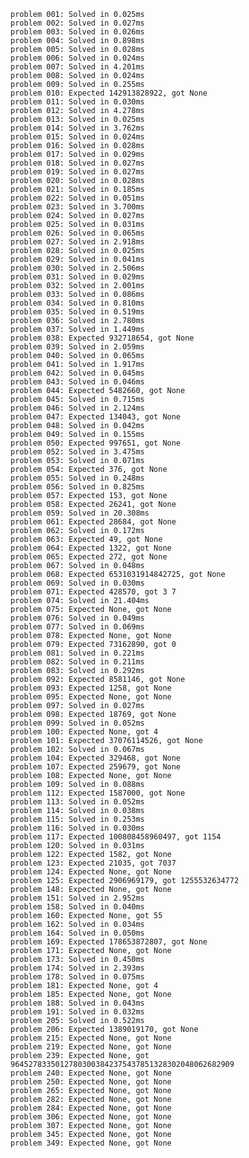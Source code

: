     problem 001: Solved in 0.025ms
    problem 002: Solved in 0.027ms
    problem 003: Solved in 0.026ms
    problem 004: Solved in 0.898ms
    problem 005: Solved in 0.028ms
    problem 006: Solved in 0.024ms
    problem 007: Solved in 4.201ms
    problem 008: Solved in 0.024ms
    problem 009: Solved in 0.255ms
    problem 010: Expected 142913828922, got None
    problem 011: Solved in 0.030ms
    problem 012: Solved in 4.278ms
    problem 013: Solved in 0.025ms
    problem 014: Solved in 3.762ms
    problem 015: Solved in 0.024ms
    problem 016: Solved in 0.028ms
    problem 017: Solved in 0.029ms
    problem 018: Solved in 0.027ms
    problem 019: Solved in 0.027ms
    problem 020: Solved in 0.028ms
    problem 021: Solved in 0.185ms
    problem 022: Solved in 0.051ms
    problem 023: Solved in 3.700ms
    problem 024: Solved in 0.027ms
    problem 025: Solved in 0.031ms
    problem 026: Solved in 0.065ms
    problem 027: Solved in 2.918ms
    problem 028: Solved in 0.025ms
    problem 029: Solved in 0.041ms
    problem 030: Solved in 2.506ms
    problem 031: Solved in 0.029ms
    problem 032: Solved in 2.001ms
    problem 033: Solved in 0.086ms
    problem 034: Solved in 0.810ms
    problem 035: Solved in 0.519ms
    problem 036: Solved in 2.780ms
    problem 037: Solved in 1.449ms
    problem 038: Expected 932718654, got None
    problem 039: Solved in 2.059ms
    problem 040: Solved in 0.065ms
    problem 041: Solved in 1.917ms
    problem 042: Solved in 0.045ms
    problem 043: Solved in 0.046ms
    problem 044: Expected 5482660, got None
    problem 045: Solved in 0.715ms
    problem 046: Solved in 2.124ms
    problem 047: Expected 134043, got None
    problem 048: Solved in 0.042ms
    problem 049: Solved in 0.155ms
    problem 050: Expected 997651, got None
    problem 052: Solved in 3.475ms
    problem 053: Solved in 0.071ms
    problem 054: Expected 376, got None
    problem 055: Solved in 0.248ms
    problem 056: Solved in 0.825ms
    problem 057: Expected 153, got None
    problem 058: Expected 26241, got None
    problem 059: Solved in 20.308ms
    problem 061: Expected 28684, got None
    problem 062: Solved in 0.172ms
    problem 063: Expected 49, got None
    problem 064: Expected 1322, got None
    problem 065: Expected 272, got None
    problem 067: Solved in 0.048ms
    problem 068: Expected 6531031914842725, got None
    problem 069: Solved in 0.030ms
    problem 071: Expected 428570, got 3 7
    problem 074: Solved in 21.404ms
    problem 075: Expected None, got None
    problem 076: Solved in 0.049ms
    problem 077: Solved in 0.069ms
    problem 078: Expected None, got None
    problem 079: Expected 73162890, got 0
    problem 081: Solved in 0.221ms
    problem 082: Solved in 0.211ms
    problem 083: Solved in 0.292ms
    problem 092: Expected 8581146, got None
    problem 093: Expected 1258, got None
    problem 095: Expected None, got None
    problem 097: Solved in 0.027ms
    problem 098: Expected 18769, got None
    problem 099: Solved in 0.052ms
    problem 100: Expected None, got 4
    problem 101: Expected 37076114526, got None
    problem 102: Solved in 0.067ms
    problem 104: Expected 329468, got None
    problem 107: Expected 259679, got None
    problem 108: Expected None, got None
    problem 109: Solved in 0.088ms
    problem 112: Expected 1587000, got None
    problem 113: Solved in 0.052ms
    problem 114: Solved in 0.038ms
    problem 115: Solved in 0.253ms
    problem 116: Solved in 0.030ms
    problem 117: Expected 100808458960497, got 1154
    problem 120: Solved in 0.031ms
    problem 122: Expected 1582, got None
    problem 123: Expected 21035, got 7037
    problem 124: Expected None, got None
    problem 125: Expected 2906969179, got 1255532634772
    problem 148: Expected None, got None
    problem 151: Solved in 2.952ms
    problem 158: Solved in 0.040ms
    problem 160: Expected None, got 55
    problem 162: Solved in 0.034ms
    problem 164: Solved in 0.050ms
    problem 169: Expected 178653872807, got None
    problem 171: Expected None, got None
    problem 173: Solved in 0.450ms
    problem 174: Solved in 2.393ms
    problem 178: Solved in 0.075ms
    problem 181: Expected None, got 4
    problem 185: Expected None, got None
    problem 188: Solved in 0.043ms
    problem 191: Solved in 0.032ms
    problem 205: Solved in 0.522ms
    problem 206: Expected 1389019170, got None
    problem 215: Expected None, got None
    problem 219: Expected None, got None
    problem 239: Expected None, got 96452783350127803003842375437851328302048062682909
    problem 240: Expected None, got None
    problem 250: Expected None, got None
    problem 265: Expected None, got None
    problem 282: Expected None, got None
    problem 284: Expected None, got None
    problem 306: Expected None, got None
    problem 307: Expected None, got None
    problem 345: Expected None, got None
    problem 349: Expected None, got None
